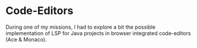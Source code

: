 # Code-Editors
During one of my missions, I had to explore a bit the possible implementation of LSP for Java projects in browser integrated code-editors (Ace &amp; Monaco).
